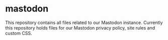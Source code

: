 # mastodon
This repository contains all files related to our Mastodon instance. Currently this repository holds files for our Mastodon privacy policy, site rules and custom CSS.
